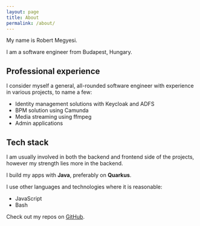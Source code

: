 ```yaml
---
layout: page
title: About
permalink: /about/
---
```


My name is Robert Megyesi.

I am a software engineer from Budapest, Hungary.

## Professional experience

I consider myself a general, all-rounded software engineer with experience in various projects, to name a few:

* Identity management solutions with Keycloak and ADFS
* BPM solution using Camunda
* Media streaming using ffmpeg
* Admin applications

## Tech stack

I am usually involved in both the backend and frontend side of the projects, however my strength lies more in the
backend.

I build my apps with **Java**, preferably on **Quarkus**.

I use other languages and technologies where it is reasonable:

* JavaScript
* Bash

Check out my repos on [GitHub](https://github.com/rmegyesi).
